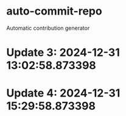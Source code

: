 # auto-commit-repo

Automatic contribution generator

# Update 3: 2024-12-31 13:02:58.873398

# Update 4: 2024-12-31 15:29:58.873398
